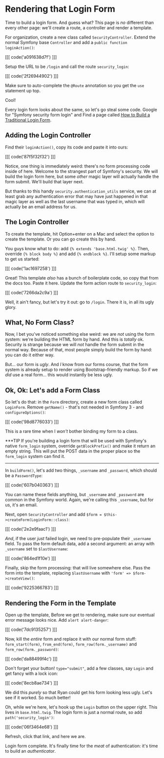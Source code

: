 # Rendering that Login Form

Time to build a login form. And guess what? This page is *no* different than every
other page: we'll create a route, a controller and render a template.

For organization, create a new class called `SecurityController`. Extend the normal
Symfony base `Controller` and add a `public function loginAction()`:

[[[ code('a091638d7f') ]]]

Setup the URL to be `/login` and call the route `security_login`:

[[[ code('2f26944902') ]]]

Make sure to auto-complete the `@Route` annotation so you get the `use` statement
up top.

Cool!

Every login form looks about the same, so let's go steal some code. Google for
"Symfony security form login" and Find a page called [How to Build a Traditional Login Form][1].

## Adding the Login Controller

Find their `loginAction()`, copy its code and paste it into ours:

[[[ code('87f5f32f32') ]]]

Notice, one thing is immediately weird: there's no form processing code inside of here.
Welcome to the strangest part of Symfony's security. We will build the login form here,
but some *other* magic layer will actually handle the form submit. We'll build that
layer next.

But thanks to this handy `security.authentication_utils` service, we can at least
grab any authentication error that may have just happened in that magic layer as
well as the last username that was typed in, which will actually be an email address
for us.

## The Login Controller

To create the template, hit Option+enter on a Mac and select the option to create
the template. Or you can go create this by hand.

You guys know what to do: add `{% extends 'base.html.twig' %}`. Then, override
`{% block body %}` and add `{% endblock %}`. I'll setup some markup to get us started:

[[[ code('1ac1697258') ]]]

Great! This template *also* has a bunch of boilerplate code, so copy that from the
docs too. Paste it here. Update the form action route to `security_login`:

[[[ code('7266da2c9a') ]]]

Well, it ain't fancy, but let's try it out: go to `/login`. There it is, in all its
ugly glory.

## What, No Form Class?

Now, I bet you've noticed something else weird: we are *not* using the form system:
we're building the HTML form by hand. And this is *totally* ok. Security is strange
because we will *not* handle the form submit in the normal way. Because of that,
most people simply build the form by hand: you can do it either way.

But... our form is *ugly*. And *I* know from our forms course, that the form system
is already setup to render using Bootstrap-friendly markup. So if we *did* use a
real form... this would instantly be less ugly.

## Ok, Ok: Let's add a Form Class

So let's do that: in the `Form` directory, create a new form class called `LoginForm`.
Remove `getName()` - that's not needed in Symfony 3 - and `configureOptions()`:

[[[ code('98d8776033') ]]]

This is a rare time when I *won't* bother binding my form to a class.

***TIP
If you're building a login form that will be used with Symfony's native `form_login`
system, override `getBlockPrefix()` and make it return an empty string. This will
put the POST data in the proper place so the `form_login` system can find it.
***

In `buildForm()`, let's add two things, `_username` and `_password`, which should be
a `PasswordType`:

[[[ code('607b040363') ]]]

You can name these fields anything, but `_username` and `_password` are common in the
Symfony world. Again, we're calling this `_username`, but for us, it's an email.

Next, open `SecurityController` and add `$form = $this->createForm(LoginForm::class)`:

[[[ code('2e2e9faac1') ]]]

*And*, if the user *just* failed login, we need to pre-populate their `_username`
field. To pass the form default data, add a second argument: an array with `_username`
set to `$lastUsername`:

[[[ code('864ed1f10e') ]]]

Finally, skip the form processing: that will live somewhere else. Pass the form
into the template, replacing `$lastUsername` with `'form' => $form->createView()`:

[[[ code('9225366783') ]]]

## Rendering the Form in the Template

Open up the template, Before we get to rendering, make sure our eventual error message
looks nice. Add `alert alert-danger`:

[[[ code('7dc9135257') ]]]

Now, kill the *entire* form and replace it with our normal form stuff: `form_start(form)`,
`from_end(form)`, `form_row(form._username)` and `form_row(form._password)`:

[[[ code('da88499f4c') ]]]

Don't forget your button! `type="submit"`, add a few classes, say `Login` and get
fancy with a lock icon:

[[[ code('8ecb8ae734') ]]]

We did this *purely* so that Ryan could get his form looking less ugly. Let's see
if it worked. So much better!

Oh, while we're here, let's hook up the `Login` button on the upper right. This lives
in `base.html.twig`. The login form is just a normal route, so add `path('security_login')`:

[[[ code('06f3464e68') ]]]

Refresh, click that link, and here we are.

Login form complete. It's finally time for the *meat* of authentication: it's time
to build an *authenticator*.


[1]: http://symfony.com/doc/current/cookbook/security/form_login_setup.html
